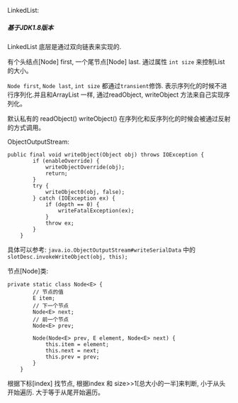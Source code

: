 LinkedList: 

##### 基于JDK1.8版本

LinkedList 底层是通过双向链表来实现的. 

有个头结点[Node] first, 一个尾节点[Node] last.
通过属性 `int size` 来控制List的大小。

`Node first`, `Node last`, `int size` 都通过`transient`修饰. 表示序列化的时候不进行序列化.并且和ArrayList 一样, 通过readObject, writeObject 方法来自己实现序列化。

默认私有的 readObject() writeObject() 在序列化和反序列化的时候会被通过反射的方式调用。

ObjectOutputStream: 
```
public final void writeObject(Object obj) throws IOException {
        if (enableOverride) {
            writeObjectOverride(obj);
            return;
        }
        try {
            writeObject0(obj, false);
        } catch (IOException ex) {
            if (depth == 0) {
                writeFatalException(ex);
            }
            throw ex;
        }
    }
```
具体可以参考: `java.io.ObjectOutputStream#writeSerialData` 中的 `slotDesc.invokeWriteObject(obj, this);`


节点[Node]类: 
```
private static class Node<E> {
        // 节点的值
        E item;
        // 下一个节点
        Node<E> next;
        // 前一个节点
        Node<E> prev;

        Node(Node<E> prev, E element, Node<E> next) {
            this.item = element;
            this.next = next;
            this.prev = prev;
        }
    }
```

根据下标[index] 找节点, 根据index 和 size>>1[总大小的一半]来判断, 小于从头开始遍历. 大于等于从尾开始遍历。
